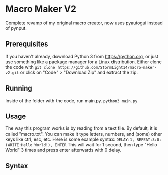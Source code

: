 # Macro Maker V2
Complete revamp of my original macro creator, now uses pyautogui instead of pynput.

## Prerequisites
If you haven't already, download Python 3 from https://python.org, or just use something like a package manager for a Linux distribution.
Either clone the code with `git clone https://github.com/StormLight14/macro-maker-v2.git` or click on "Code" > "Download Zip" and extract the zip.

## Running
Inside of the folder with the code, run main.py. `python3 main.py`

## Usage
The way this program works is by reading from a text file. By default, it is called "macro.txt". You can make it type letters, numbers, and (some) other keys like ctrl, esc, etc.
Here is some example syntax: `DELAY:1, REPEAT:3:0:(WRITE:Hello World!), ENTER` This will wait for 1 second, then type "Hello World" 3 times and press enter afterwards with 0 delay.

## Syntax
